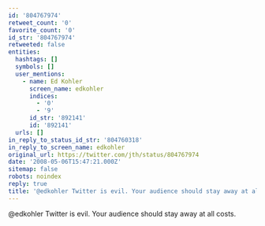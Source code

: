 ```yaml
---
id: '804767974'
retweet_count: '0'
favorite_count: '0'
id_str: '804767974'
retweeted: false
entities:
  hashtags: []
  symbols: []
  user_mentions:
    - name: Ed Kohler
      screen_name: edkohler
      indices:
        - '0'
        - '9'
      id_str: '892141'
      id: '892141'
  urls: []
in_reply_to_status_id_str: '804760318'
in_reply_to_screen_name: edkohler
original_url: https://twitter.com/jth/status/804767974
date: '2008-05-06T15:47:21.000Z'
sitemap: false
robots: noindex
reply: true
title: '@edkohler Twitter is evil. Your audience should stay away at all costs.'
---
```


@edkohler Twitter is evil. Your audience should stay away at all costs.